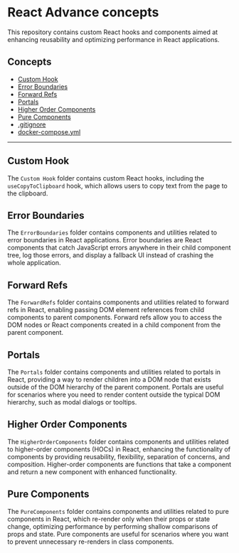 # React Advance concepts

This repository contains custom React hooks and components aimed at enhancing reusability and optimizing performance in React applications.

## Concepts

- [Custom Hook](#custom-hook)
- [Error Boundaries](#error-boundaries)
- [Forward Refs](#forward-refs)
- [Portals](#portals)
- [Higher Order Components](#higher-order-components)
- [Pure Components](#pure-components)
- [.gitignore](#gitignore)
- [docker-compose.yml](#docker-compose)

---

## Custom Hook

The `Custom Hook` folder contains custom React hooks, including the `useCopyToClipboard` hook, which allows users to copy text from the page to the clipboard.

## Error Boundaries

The `ErrorBoundaries` folder contains components and utilities related to error boundaries in React applications. Error boundaries are React components that catch JavaScript errors anywhere in their child component tree, log those errors, and display a fallback UI instead of crashing the whole application.

## Forward Refs

The `ForwardRefs` folder contains components and utilities related to forward refs in React, enabling passing DOM element references from child components to parent components. Forward refs allow you to access the DOM nodes or React components created in a child component from the parent component.

## Portals

The `Portals` folder contains components and utilities related to portals in React, providing a way to render children into a DOM node that exists outside of the DOM hierarchy of the parent component. Portals are useful for scenarios where you need to render content outside the typical DOM hierarchy, such as modal dialogs or tooltips.

## Higher Order Components

The `HigherOrderComponents` folder contains components and utilities related to higher-order components (HOCs) in React, enhancing the functionality of components by providing reusability, flexibility, separation of concerns, and composition. Higher-order components are functions that take a component and return a new component with enhanced functionality.

## Pure Components

The `PureComponents` folder contains components and utilities related to pure components in React, which re-render only when their props or state change, optimizing performance by performing shallow comparisons of props and state. Pure components are useful for scenarios where you want to prevent unnecessary re-renders in class components.
